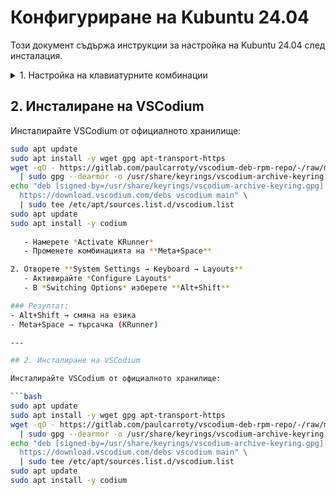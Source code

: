 # Конфигуриране на Kubuntu 24.04

Този документ съдържа инструкции за настройка на Kubuntu 24.04 след инсталация.

<details>
<summary> 1. Настройка на клавиатурните комбинации</summary>
По подразбиране комбинацията Alt+Shift отваря търсачката вместо да сменя езика. Това може да бъде проблем за тези, които ползват компютър с две операионни системи, едната от които има такав езиков превключвател и не позволява друг избор (като MAC OS). Този проблем може да се реши чрез конфигуриране същата разкладка на Kubuntu, който позволява свободен избор на клавишната комбинация за превклюзване на езика.

### Изпълнение:

1. Отворете настройките за бързи клавиши:  
   - Български интерфейс: **Системни настройки → Клавишни комбинации → KRunner**  
   - English interface: **System Settings → Shortcuts → KWin → KRunner**

2. Отворете настройките:  
   - Български: **KRunner**  
   - English: **KRunner**

3. Премахнете отметката:  
   - Български: ❌ **Alt+Интервал**  
   - English:   ❌ **Alt+Space**

4. Запишете настройката с бутона:  
   - Български: **Прилагане**  
   - English: **Save**

5. Отворете настройките на клавиатурните подредби:  
   - Български интерфейс: **Системни настройки → Клавиатура → Разширени**  
   - English interface: **System Settings → Keyboard → Layouts**

6. Отворете секцията:  
   - Български: **Switching to another layout**  
   - English: **Switching to another layout**

7. Поставете отметка на желаните комбинации (може да бъдат няколко). Например:  
   - ✅ **Alt+Shift**  
   - ✅ **Alt+Space**

### Резултат:
- ✅ **Alt+Shift** → смяна на езика  
- ✅ **Meta+Space** → търсачка (KRunner)

---
</details>

## 2. Инсталиране на VSCodium

Инсталирайте VSCodium от официалното хранилище:

```bash
sudo apt update
sudo apt install -y wget gpg apt-transport-https
wget -qO - https://gitlab.com/paulcarroty/vscodium-deb-rpm-repo/-/raw/master/pub.gpg \
  | sudo gpg --dearmor -o /usr/share/keyrings/vscodium-archive-keyring.gpg
echo "deb [signed-by=/usr/share/keyrings/vscodium-archive-keyring.gpg] \
  https://download.vscodium.com/debs vscodium main" \
  | sudo tee /etc/apt/sources.list.d/vscodium.list
sudo apt update
sudo apt install -y codium
  
   - Намерете *Activate KRunner*  
   - Променете комбинацията на **Meta+Space**

2. Отворете **System Settings → Keyboard → Layouts**  
   - Активирайте *Configure Layouts*  
   - В *Switching Options* изберете **Alt+Shift**

### Резултат:
- Alt+Shift → смяна на езика  
- Meta+Space → търсачка (KRunner)

---

## 2. Инсталиране на VSCodium

Инсталирайте VSCodium от официалното хранилище:

```bash
sudo apt update
sudo apt install -y wget gpg apt-transport-https
wget -qO - https://gitlab.com/paulcarroty/vscodium-deb-rpm-repo/-/raw/master/pub.gpg \
  | sudo gpg --dearmor -o /usr/share/keyrings/vscodium-archive-keyring.gpg
echo "deb [signed-by=/usr/share/keyrings/vscodium-archive-keyring.gpg] \
  https://download.vscodium.com/debs vscodium main" \
  | sudo tee /etc/apt/sources.list.d/vscodium.list
sudo apt update
sudo apt install -y codium
